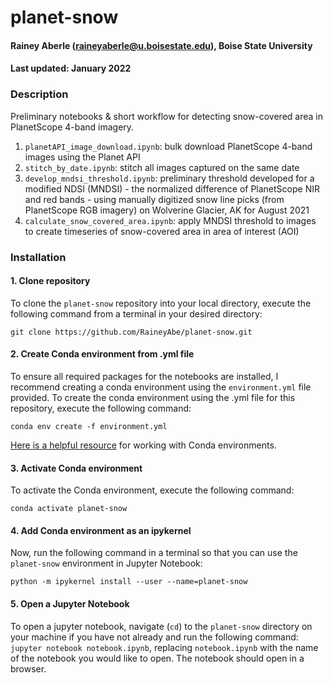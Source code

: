 # planet-snow
#### Rainey Aberle (raineyaberle@u.boisestate.edu), Boise State University
#### Last updated: January 2022

### Description
Preliminary notebooks & short workflow for detecting snow-covered area in PlanetScope 4-band imagery.

1. `planetAPI_image_download.ipynb`: bulk download PlanetScope 4-band images using the Planet API
2. `stitch_by_date.ipynb`: stitch all images captured on the same date
3. `develop_mndsi_threshold.ipynb`: preliminary threshold developed for a modified NDSI (MNDSI) - the normalized difference of PlanetScope NIR and red bands - using manually digitized snow line picks (from PlanetScope RGB imagery) on Wolverine Glacier, AK for August 2021
4. `calculate_snow_covered_area.ipynb`: apply MNDSI threshold to images to create timeseries of snow-covered area in area of interest (AOI)

### Installation
#### 1. Clone repository
To clone the `planet-snow` repository into your local directory, execute the following command from a terminal in your desired directory:

`git clone https://github.com/RaineyAbe/planet-snow.git`

#### 2. Create Conda environment from .yml file
To ensure all required packages for the notebooks are installed, I recommend creating a conda environment using the `environment.yml` file provided. To create the conda environment using the .yml file for this repository, execute the following command:

`conda env create -f environment.yml`

[Here is a helpful resource](https://conda.io/projects/conda/en/latest/user-guide/tasks/manage-environments.html#creating-an-environment-from-an-environment-yml-file) for working with Conda environments.

#### 3. Activate Conda environment
To activate the Conda environment, execute the following command:

`conda activate planet-snow`

#### 4. Add Conda environment as an ipykernel

Now, run the following command in a terminal so that you can use the `planet-snow` environment in Jupyter Notebook:

`python -m ipykernel install --user --name=planet-snow`

#### 5. Open a Jupyter Notebook
To open a jupyter notebook, navigate (`cd`) to the `planet-snow` directory on your machine if you have not already and run the following command: `jupyter notebook notebook.ipynb`, replacing `notebook.ipynb` with the name of the notebook you would like to open. The notebook should open in a browser.
